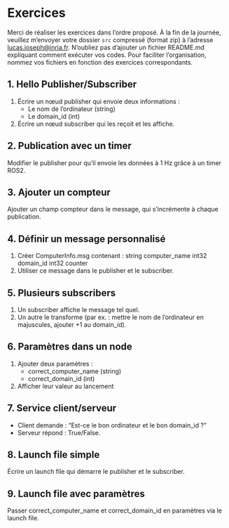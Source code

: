 # Exercices
Merci de réaliser les exercices dans l’ordre proposé. À la fin de la journée, veuillez m’envoyer votre dossier `src` compressé (format zip) à l’adresse <lucas.joseph@inria.fr>. N’oubliez pas d’ajouter un fichier README.md expliquant comment exécuter vos codes. Pour faciliter l’organisation, nommez vos fichiers en fonction des exercices correspondants.

## 1. Hello Publisher/Subscriber

1. Écrire un nœud publisher qui envoie deux informations :
    - Le nom de l’ordinateur (string)
    - Le domain_id (int)
2. Écrire un nœud subscriber qui les reçoit et les affiche.

## 2. Publication avec un timer

Modifier le publisher pour qu’il envoie les données à 1 Hz grâce à un timer ROS2.

## 3. Ajouter un compteur

Ajouter un champ compteur dans le message, qui s’incrémente à chaque publication.

## 4. Définir un message personnalisé

1. Créer ComputerInfo.msg contenant :
    string computer_name
    int32 domain_id
    int32 counter
2. Utiliser ce message dans le publisher et le subscriber.

## 5. Plusieurs subscribers

1. Un subscriber affiche le message tel quel.
2. Un autre le transforme (par ex. : mettre le nom de l’ordinateur en majuscules, ajouter +1 au domain_id).

## 6. Paramètres dans un node

1. Ajouter deux paramètres :
    - correct_computer_name (string)
    - correct_domain_id (int)
2. Afficher leur valeur au lancement

## 7. Service client/serveur

- Client demande : “Est-ce le bon ordinateur et le bon domain_id ?”
- Serveur répond : True/False.

## 8. Launch file simple

Écrire un launch file qui démarre le publisher et le subscriber.

## 9. Launch file avec paramètres

Passer correct_computer_name et correct_domain_id en paramètres via le launch file.